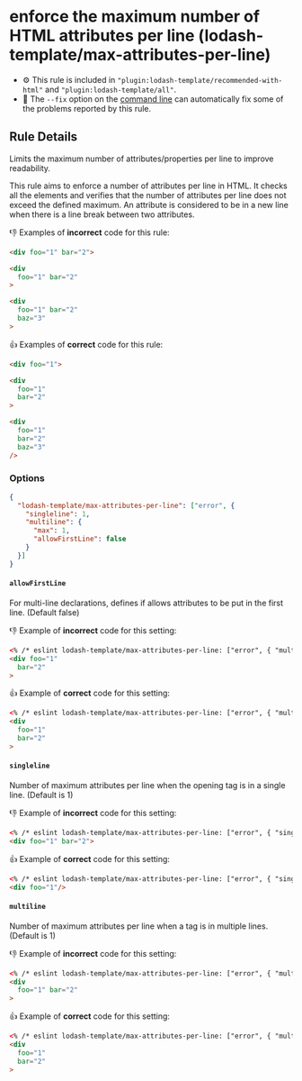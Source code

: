 # enforce the maximum number of HTML attributes per line (lodash-template/max-attributes-per-line)

- :gear: This rule is included in `"plugin:lodash-template/recommended-with-html"` and `"plugin:lodash-template/all"`.
- :wrench: The `--fix` option on the [command line](http://eslint.org/docs/user-guide/command-line-interface#fix) can automatically fix some of the problems reported by this rule.

## Rule Details

Limits the maximum number of attributes/properties per line to improve readability.

This rule aims to enforce a number of attributes per line in HTML.
It checks all the elements and verifies that the number of attributes per line does not exceed the defined maximum.
An attribute is considered to be in a new line when there is a line break between two attributes.

:-1: Examples of **incorrect** code for this rule:

```html
<div foo="1" bar="2">

<div
  foo="1" bar="2"
>

<div
  foo="1" bar="2"
  baz="3"
>
```

:+1: Examples of **correct** code for this rule:

```html
<div foo="1">

<div
  foo="1"
  bar="2"
>

<div
  foo="1"
  bar="2"
  baz="3"
/>
```

### Options

```json
{
  "lodash-template/max-attributes-per-line": ["error", {
    "singleline": 1,
    "multiline": {
      "max": 1,
      "allowFirstLine": false
    }
  }]
}
```

#### `allowFirstLine`

For multi-line declarations, defines if allows attributes to be put in the first line. (Default false)

:-1: Example of **incorrect** code for this setting:

```html
<% /* eslint lodash-template/max-attributes-per-line: ["error", { "multiline": { "allowFirstLine": false }}] */ %>
<div foo="1"
  bar="2"
>
```

:+1: Example of **correct** code for this setting:

```html
<% /* eslint lodash-template/max-attributes-per-line: ["error", { "multiline": { "allowFirstLine": false }}] */ %>
<div
  foo="1"
  bar="2"
>
```

#### `singleline`

Number of maximum attributes per line when the opening tag is in a single line. (Default is 1)

:-1: Example of **incorrect** code for this setting:
```html
<% /* eslint lodash-template/max-attributes-per-line: ["error", { "singleline": 1 }] */ %>
<div foo="1" bar="2">
```

:+1: Example of **correct** code for this setting:
```html
<% /* eslint lodash-template/max-attributes-per-line: ["error", { "singleline": 1 }] */ %>
<div foo="1"/>
```

#### `multiline`

Number of maximum attributes per line when a tag is in multiple lines. (Default is 1)

:-1: Example of **incorrect** code for this setting:

```html
<% /* eslint lodash-template/max-attributes-per-line: ["error", { "multiline": 1 }] */ %>
<div
  foo="1" bar="2"
>
```

:+1: Example of **correct** code for this setting:

```html
<% /* eslint lodash-template/max-attributes-per-line: ["error", { "multiline": 1 }] */ %>
<div
  foo="1"
  bar="2"
>
```
